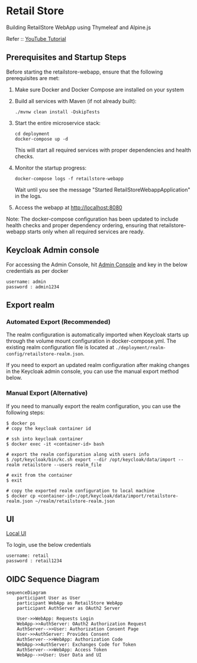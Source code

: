 # Retail Store

Building RetailStore WebApp using Thymeleaf and Alpine.js

Refer :: [YouTube Tutorial](https://www.youtube.com/watch?v=_2e7nfgH-u8)

## Prerequisites and Startup Steps

Before starting the retailstore-webapp, ensure that the following prerequisites are met:

1. Make sure Docker and Docker Compose are installed on your system
2. Build all services with Maven (if not already built):
   ```shell
   ./mvnw clean install -DskipTests
   ```
3. Start the entire microservice stack:
   ```shell
   cd deployment
   docker-compose up -d
   ```
   This will start all required services with proper dependencies and health checks.

4. Monitor the startup progress:
   ```shell
   docker-compose logs -f retailstore-webapp
   ```
   Wait until you see the message "Started RetailStoreWebappApplication" in the logs.

5. Access the webapp at [http://localhost:8080](http://localhost:8080)

Note: The docker-compose configuration has been updated to include health checks and proper dependency ordering, ensuring that retailstore-webapp starts only when all required services are ready.

## Keycloak Admin console

For accessing the Admin Console, hit [Admin Console](http://localhost:9191)
and key in the below credentials as per docker

```plaintext
username: admin
password : admin1234
```

## Export realm

### Automated Export (Recommended)
The realm configuration is automatically imported when Keycloak starts up through the volume mount configuration in docker-compose.yml. The existing realm configuration file is located at `./deployment/realm-config/retailstore-realm.json`.

If you need to export an updated realm configuration after making changes in the Keycloak admin console, you can use the manual export method below.

### Manual Export (Alternative)
If you need to manually export the realm configuration, you can use the following steps:

```shell
$ docker ps
# copy the keycloak container id

# ssh into keycloak container
$ docker exec -it <container-id> bash

# export the realm configuration along with users info
$ /opt/keycloak/bin/kc.sh export --dir /opt/keycloak/data/import --realm retailstore --users realm_file

# exit from the container
$ exit

# copy the exported realm configuration to local machine
$ docker cp <container-id>:/opt/keycloak/data/import/retailstore-realm.json ~/realm/retailstore-realm.json
```

## UI

[Local UI](http://localhost:8080)

To login, use the below credentials

```plaintext
username: retail
password : retail1234
```

## OIDC Sequence Diagram

```mermaid
sequenceDiagram
    participant User as User
    participant WebApp as RetailStore WebApp
    participant AuthServer as OAuth2 Server

    User->>WebApp: Requests Login
    WebApp->>AuthServer: OAuth2 Authorization Request
    AuthServer-->>User: Authorization Consent Page
    User->>AuthServer: Provides Consent
    AuthServer-->>WebApp: Authorization Code
    WebApp->>AuthServer: Exchanges Code for Token
    AuthServer-->>WebApp: Access Token
    WebApp-->>User: User Data and UI
```
